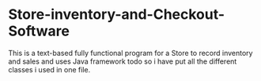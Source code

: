 # Store-inventory-and-Checkout-Software
This is a text-based fully functional program for a Store to record inventory and sales and uses Java framework todo so
i have put all the different classes i used in one file.
